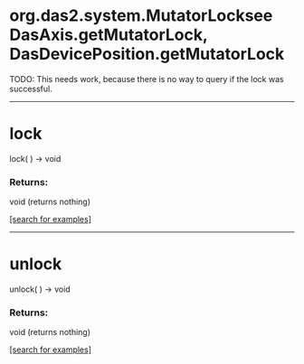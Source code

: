 # org.das2.system.MutatorLocksee DasAxis.getMutatorLock, DasDevicePosition.getMutatorLock
 TODO: This needs work, because there is no way to query if the lock was
 successful.
***
<a name="lock"></a>
# lock
lock(  ) &rarr; void



### Returns:
void (returns nothing)


<a href="https://github.com/autoplot/dev/search?q=lock&unscoped_q=lock">[search for examples]</a>

***
<a name="unlock"></a>
# unlock
unlock(  ) &rarr; void



### Returns:
void (returns nothing)


<a href="https://github.com/autoplot/dev/search?q=unlock&unscoped_q=unlock">[search for examples]</a>

